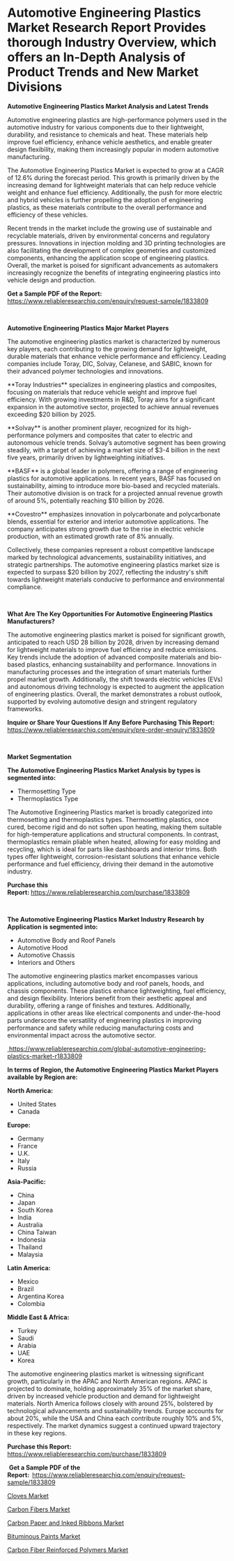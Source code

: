 <p><h1>Automotive Engineering Plastics Market Research Report Provides thorough Industry Overview, which offers an In-Depth Analysis of Product Trends and New Market Divisions</h1></p><p><strong>Automotive Engineering Plastics Market Analysis and Latest Trends</strong></p>
<p><p>Automotive engineering plastics are high-performance polymers used in the automotive industry for various components due to their lightweight, durability, and resistance to chemicals and heat. These materials help improve fuel efficiency, enhance vehicle aesthetics, and enable greater design flexibility, making them increasingly popular in modern automotive manufacturing.</p><p>The Automotive Engineering Plastics Market is expected to grow at a CAGR of 12.6% during the forecast period. This growth is primarily driven by the increasing demand for lightweight materials that can help reduce vehicle weight and enhance fuel efficiency. Additionally, the push for more electric and hybrid vehicles is further propelling the adoption of engineering plastics, as these materials contribute to the overall performance and efficiency of these vehicles.</p><p>Recent trends in the market include the growing use of sustainable and recyclable materials, driven by environmental concerns and regulatory pressures. Innovations in injection molding and 3D printing technologies are also facilitating the development of complex geometries and customized components, enhancing the application scope of engineering plastics. Overall, the market is poised for significant advancements as automakers increasingly recognize the benefits of integrating engineering plastics into vehicle design and production.</p></p>
<p><strong>Get a Sample PDF of the Report:&nbsp;</strong> <a href="https://www.reliableresearchiq.com/enquiry/request-sample/1833809?utm_campaign=1499&utm_medium=2&utm_source=Github&utm_content=ia&utm_term=17102024&utm_id=automotive-engineering-plastics">https://www.reliableresearchiq.com/enquiry/request-sample/1833809</a></p>
<p>&nbsp;</p>
<p><strong>Automotive Engineering Plastics Major Market Players</strong></p>
<p><p>The automotive engineering plastics market is characterized by numerous key players, each contributing to the growing demand for lightweight, durable materials that enhance vehicle performance and efficiency. Leading companies include Toray, DIC, Solvay, Celanese, and SABIC, known for their advanced polymer technologies and innovations.</p><p>**Toray Industries** specializes in engineering plastics and composites, focusing on materials that reduce vehicle weight and improve fuel efficiency. With growing investments in R&D, Toray aims for a significant expansion in the automotive sector, projected to achieve annual revenues exceeding $20 billion by 2025.</p><p>**Solvay** is another prominent player, recognized for its high-performance polymers and composites that cater to electric and autonomous vehicle trends. Solvay’s automotive segment has been growing steadily, with a target of achieving a market size of $3-4 billion in the next five years, primarily driven by lightweighting initiatives.</p><p>**BASF** is a global leader in polymers, offering a range of engineering plastics for automotive applications. In recent years, BASF has focused on sustainability, aiming to introduce more bio-based and recycled materials. Their automotive division is on track for a projected annual revenue growth of around 5%, potentially reaching $10 billion by 2026.</p><p>**Covestro** emphasizes innovation in polycarbonate and polycarbonate blends, essential for exterior and interior automotive applications. The company anticipates strong growth due to the rise in electric vehicle production, with an estimated growth rate of 8% annually.</p><p>Collectively, these companies represent a robust competitive landscape marked by technological advancements, sustainability initiatives, and strategic partnerships. The automotive engineering plastics market size is expected to surpass $20 billion by 2027, reflecting the industry's shift towards lightweight materials conducive to performance and environmental compliance.</p></p>
<p>&nbsp;</p>
<p><strong>What Are The Key Opportunities For Automotive Engineering Plastics Manufacturers?</strong></p>
<p><p>The automotive engineering plastics market is poised for significant growth, anticipated to reach USD 28 billion by 2028, driven by increasing demand for lightweight materials to improve fuel efficiency and reduce emissions. Key trends include the adoption of advanced composite materials and bio-based plastics, enhancing sustainability and performance. Innovations in manufacturing processes and the integration of smart materials further propel market growth. Additionally, the shift towards electric vehicles (EVs) and autonomous driving technology is expected to augment the application of engineering plastics. Overall, the market demonstrates a robust outlook, supported by evolving automotive design and stringent regulatory frameworks.</p></p>
<p><strong>Inquire or Share Your Questions If Any Before Purchasing This Report:</strong> <a href="https://www.reliableresearchiq.com/enquiry/pre-order-enquiry/1833809?utm_campaign=1499&utm_medium=2&utm_source=Github&utm_content=ia&utm_term=17102024&utm_id=automotive-engineering-plastics">https://www.reliableresearchiq.com/enquiry/pre-order-enquiry/1833809</a></p>
<p>&nbsp;</p>
<p><strong>Market Segmentation</strong></p>
<p><strong>The Automotive Engineering Plastics Market Analysis by types is segmented into:</strong></p>
<p><ul><li>Thermosetting Type</li><li>Thermoplastics Type</li></ul></p>
<p><p>The Automotive Engineering Plastics market is broadly categorized into thermosetting and thermoplastics types. Thermosetting plastics, once cured, become rigid and do not soften upon heating, making them suitable for high-temperature applications and structural components. In contrast, thermoplastics remain pliable when heated, allowing for easy molding and recycling, which is ideal for parts like dashboards and interior trims. Both types offer lightweight, corrosion-resistant solutions that enhance vehicle performance and fuel efficiency, driving their demand in the automotive industry.</p></p>
<p><strong>Purchase this Report:&nbsp;</strong><a href="https://www.reliableresearchiq.com/purchase/1833809?utm_campaign=1499&utm_medium=2&utm_source=Github&utm_content=ia&utm_term=17102024&utm_id=automotive-engineering-plastics">https://www.reliableresearchiq.com/purchase/1833809</a></p>
<p>&nbsp;</p>
<p><strong>The Automotive Engineering Plastics Market Industry Research by Application is segmented into:</strong></p>
<p><ul><li>Automotive Body and Roof Panels</li><li>Automotive Hood</li><li>Automotive Chassis</li><li>Interiors and Others</li></ul></p>
<p><p>The automotive engineering plastics market encompasses various applications, including automotive body and roof panels, hoods, and chassis components. These plastics enhance lightweighting, fuel efficiency, and design flexibility. Interiors benefit from their aesthetic appeal and durability, offering a range of finishes and textures. Additionally, applications in other areas like electrical components and under-the-hood parts underscore the versatility of engineering plastics in improving performance and safety while reducing manufacturing costs and environmental impact across the automotive sector.</p></p>
<p><a href="https://www.reliableresearchiq.com/global-automotive-engineering-plastics-market-r1833809?utm_campaign=1499&utm_medium=2&utm_source=Github&utm_content=ia&utm_term=17102024&utm_id=automotive-engineering-plastics">&nbsp;https://www.reliableresearchiq.com/global-automotive-engineering-plastics-market-r1833809</a></p>
<p><strong>In terms of Region, the Automotive Engineering Plastics Market Players available by Region are:</strong></p>
<p>
    <p> <strong> North America: </strong>
        <ul>
            <li>United States</li>
            <li>Canada</li>
        </ul>
        </p> 
    <p> <strong> Europe: </strong>
        <ul>
            <li>Germany</li>
            <li>France</li>
            <li>U.K.</li>
            <li>Italy</li>
            <li>Russia</li>
        </ul>
        </p> 
    <p> <strong> Asia-Pacific: </strong>
        <ul>
            <li>China</li>
            <li>Japan</li>
            <li>South Korea</li>
            <li>India</li>
            <li>Australia</li>
            <li>China Taiwan</li>
            <li>Indonesia</li>
            <li>Thailand</li>
            <li>Malaysia</li>
        </ul>
        </p> 
    <p> <strong> Latin America: </strong>
        <ul>
            <li>Mexico</li>
            <li>Brazil</li>
            <li>Argentina Korea</li>
            <li>Colombia</li>
        </ul>
        </p> 
    <p> <strong> Middle East & Africa: </strong>
        <ul>
            <li>Turkey</li>
            <li>Saudi</li>
            <li>Arabia</li>
            <li>UAE</li>
            <li>Korea</li>
        </ul>
    </p>
    </p>
<p><p>The automotive engineering plastics market is witnessing significant growth, particularly in the APAC and North American regions. APAC is projected to dominate, holding approximately 35% of the market share, driven by increased vehicle production and demand for lightweight materials. North America follows closely with around 25%, bolstered by technological advancements and sustainability trends. Europe accounts for about 20%, while the USA and China each contribute roughly 10% and 5%, respectively. The market dynamics suggest a continued upward trajectory in these key regions.</p></p>
<p><strong>Purchase this Report: </strong><a href="https://www.reliableresearchiq.com/purchase/1833809?utm_campaign=1499&utm_medium=2&utm_source=Github&utm_content=ia&utm_term=17102024&utm_id=automotive-engineering-plastics">https://www.reliableresearchiq.com/purchase/1833809</a></p>
<p>&nbsp;<strong>Get a Sample PDF of the Report:&nbsp;&nbsp;</strong><a href="https://www.reliableresearchiq.com/enquiry/request-sample/1833809?utm_campaign=1499&utm_medium=2&utm_source=Github&utm_content=ia&utm_term=17102024&utm_id=automotive-engineering-plastics">https://www.reliableresearchiq.com/enquiry/request-sample/1833809</a></p>
<p><strong></strong></p>
<p><p><a href="https://www.linkedin.com/pulse/strategic-market-insights-global-cloves-2024-2031-researchoid-s8ise?utm_campaign=1499&utm_medium=2&utm_source=Github&utm_content=ia&utm_term=17102024&utm_id=automotive-engineering-plastics">Cloves Market</a></p><p><a href="https://www.linkedin.com/pulse/global-carbon-fibers-138-cagr-forecast-2024-2031-rowing-research-dscje?utm_campaign=1499&utm_medium=2&utm_source=Github&utm_content=ia&utm_term=17102024&utm_id=automotive-engineering-plastics">Carbon Fibers Market</a></p><p><a href="https://www.linkedin.com/pulse/competitive-intelligence-carbon-paper-inked-ribbons-market-hqqde?utm_campaign=1499&utm_medium=2&utm_source=Github&utm_content=ia&utm_term=17102024&utm_id=automotive-engineering-plastics">Carbon Paper and Inked Ribbons Market</a></p><p><a href="https://www.linkedin.com/pulse/decoding-bituminous-paints-industry-dynamics-strategic-imperatives-vpwbf?utm_campaign=1499&utm_medium=2&utm_source=Github&utm_content=ia&utm_term=17102024&utm_id=automotive-engineering-plastics">Bituminous Paints Market</a></p><p><a href="https://www.linkedin.com/pulse/global-carbon-fiber-reinforced-polymers-market-product-qtgpe?utm_campaign=1499&utm_medium=2&utm_source=Github&utm_content=ia&utm_term=17102024&utm_id=automotive-engineering-plastics">Carbon Fiber Reinforced Polymers Market</a></p></p>